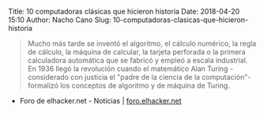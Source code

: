 Title: 10 computadoras clásicas que hicieron historia
Date: 2018-04-20 15:10
Author: Nacho Cano
Slug: 10-computadoras-clasicas-que-hicieron-historia

> Mucho más tarde se inventó el algoritmo, el cálculo numérico, la regla de
> cálculo, la máquina de calcular, la tarjeta perforada o la primera
> calculadora automática que se fabricó y empleó a escala industrial. En 1936
> llegó la revolución cuando el matemático Alan Turing -considerado con
> justicia el "padre de la ciencia de la computación"- formalizó los conceptos
> de algoritmo y de máquina de Turing.

- Foro de elhacker.net - Noticias | [foro.elhacker.net][]

  [foro.elhacker.net]: https://foro.elhacker.net/noticias/10_computadoras_clasicas_que_hicieron_historia-t482814.0.html;msg2160532#msg2160532
    "10 computadoras clásicas que hicieron historia"

